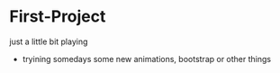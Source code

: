 # First-Project
just a little bit playing
- tryining somedays some new animations, bootstrap or other things
